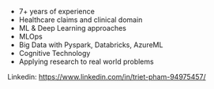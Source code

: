 - 7+ years of experience
- Healthcare claims and clinical domain
- ML & Deep Learning approaches
- MLOps
- Big Data with Pyspark, Databricks, AzureML
- Cognitive Technology
- Applying research to real world problems

Linkedin: https://www.linkedin.com/in/triet-pham-94975457/

